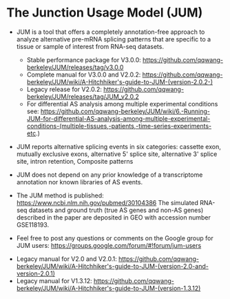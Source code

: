 # The Junction Usage Model (JUM)
- JUM is a tool that offers a completely annotation-free approach to analyze alternative pre-mRNA splicing patterns that are specific to a tissue or sample of interest from RNA-seq datasets.
    * Stable performance package for V3.0.0: <https://github.com/qqwang-berkeley/JUM/releases/tag/v3.0.0>
    * Complete manual for V3.0.0 and V2.0.2: <https://github.com/qqwang-berkeley/JUM/wiki/A-Hitchhiker's-guide-to-JUM-(version-2.0.2-)>
    * Legacy release for V2.0.2: <https://github.com/qqwang-berkeley/JUM/releases/tag/JUM_v2.0.2>
    * For differential AS analysis among multiple experimental conditions see: https://github.com/qqwang-berkeley/JUM/wiki/6.-Running-JUM-for-differential-AS-analysis-among-multiple-experimental-conditions-(multiple-tissues,-patients,-time-series-experiments-etc.)

- JUM reports alternative splicing events in six categories: cassette exon, mutually exclusive exons, alternative 5' splice site, alternative 3' splice site, intron retention, Composite patterns

- JUM does not depend on any prior knowledge of a transcriptome annotation nor known libraries of AS events.

- The JUM method is published: <https://www.ncbi.nlm.nih.gov/pubmed/30104386>
The simulated RNA-seq datasets and ground truth (true AS genes and non-AS genes) described in the paper are deposited in GEO with accession number GSE118193.
- Feel free to post any questions or comments on the Google group for JUM users: <https://groups.google.com/forum/#!forum/jum-users>


* Legacy manual for V2.0 and V2.0.1: <https://github.com/qqwang-berkeley/JUM/wiki/A-Hitchhiker's-guide-to-JUM-(version-2.0-and-version-2.0.1)>
* Legacy manual for V1.3.12: <https://github.com/qqwang-berkeley/JUM/wiki/A-Hitchhiker's-guide-to-JUM-(version-1.3.12)>
